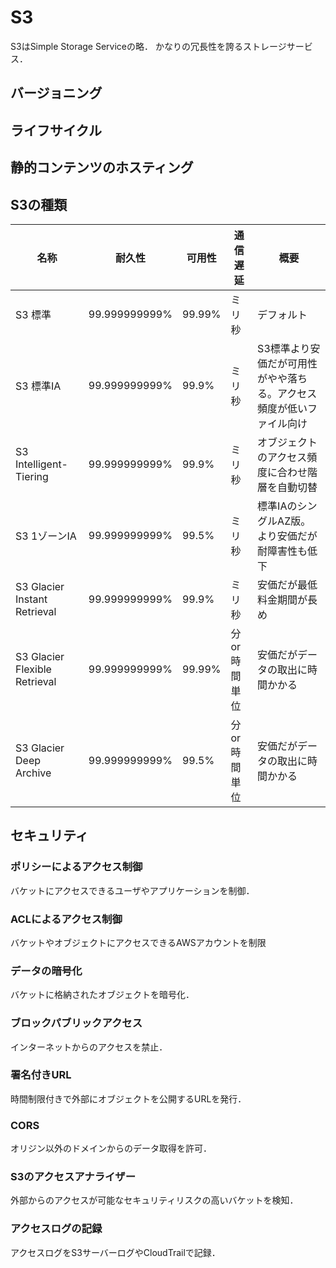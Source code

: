 # S3
S3はSimple Storage Serviceの略．
かなりの冗長性を誇るストレージサービス．

## バージョニング
## ライフサイクル
## 静的コンテンツのホスティング
## S3の種類
| 名称 | 耐久性 | 可用性 | 通信遅延 | 概要 |
| --- | --- | --- | --- | --- |
| S3 標準 | 99.999999999% | 99.99% | ミリ秒 | デフォルト |
| S3 標準IA | 99.999999999% | 99.9% | ミリ秒 | S3標準より安価だが可用性がやや落ちる。アクセス頻度が低いファイル向け |
| S3 Intelligent-Tiering | 99.999999999% | 99.9% | ミリ秒 | オブジェクトのアクセス頻度に合わせ階層を自動切替 |
| S3 1ゾーンIA | 99.999999999% | 99.5% | ミリ秒 | 標準IAのシングルAZ版。より安価だが耐障害性も低下 |
| S3 Glacier Instant Retrieval | 99.999999999% | 99.9% | ミリ秒 | 安価だが最低料金期間が長め |
| S3 Glacier Flexible Retrieval | 99.999999999% | 99.99% | 分or時間単位 | 安価だがデータの取出に時間かかる |
| S3 Glacier Deep Archive | 99.999999999% | 99.5% | 分or時間単位 | 安価だがデータの取出に時間かかる |

## セキュリティ
### ポリシーによるアクセス制御
バケットにアクセスできるユーザやアプリケーションを制御．

### ACLによるアクセス制御
バケットやオブジェクトにアクセスできるAWSアカウントを制限

### データの暗号化
バケットに格納されたオブジェクトを暗号化．

### ブロックパブリックアクセス
インターネットからのアクセスを禁止．

### 署名付きURL
時間制限付きで外部にオブジェクトを公開するURLを発行．

### CORS
オリジン以外のドメインからのデータ取得を許可．

### S3のアクセスアナライザー
外部からのアクセスが可能なセキュリティリスクの高いバケットを検知．

### アクセスログの記録
アクセスログをS3サーバーログやCloudTrailで記録．
